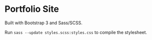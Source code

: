 
# Portfolio Site

Built with Bootstrap 3 and Sass/SCSS.

Run `sass --update styles.scss:styles.css` to compile the stylesheet.
